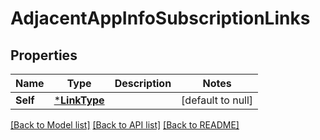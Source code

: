 # AdjacentAppInfoSubscriptionLinks

## Properties
Name | Type | Description | Notes
------------ | ------------- | ------------- | -------------
**Self** | [***LinkType**](LinkType.md) |  | [default to null]

[[Back to Model list]](../README.md#documentation-for-models) [[Back to API list]](../README.md#documentation-for-api-endpoints) [[Back to README]](../README.md)


